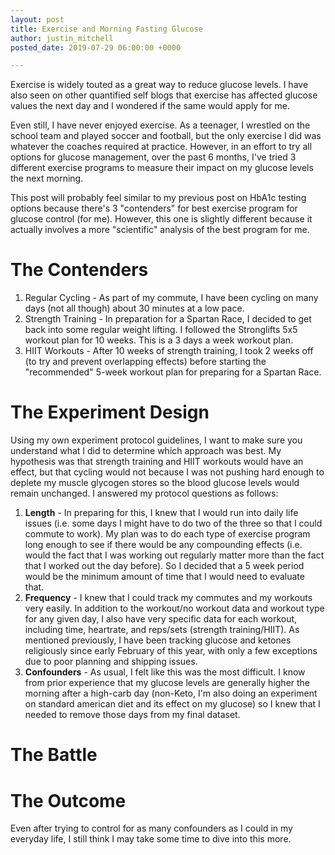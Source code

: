 ```yaml
---
layout: post
title: Exercise and Morning Fasting Glucose
author: justin_mitchell
posted_date: 2019-07-29 06:00:00 +0000

---
```


Exercise is widely touted as a great way to reduce glucose levels. I have also seen on other quantified self blogs that exercise has affected glucose values the next day and I wondered if the same would apply for me. 

Even still, I have never enjoyed exercise. As a teenager, I wrestled on the school team and played soccer and football, but the only exercise I did was whatever the coaches required at practice. However, in an effort to try all options for glucose management, over the past 6 months, I've tried 3 different exercise programs to measure their impact on my glucose levels the next morning. 

This post will probably feel similar to my previous post on HbA1c testing options because there's 3 "contenders" for best exercise program for glucose control (for me). However, this one is slightly different because it actually involves a more "scientific" analysis of the best program for me. 

# The Contenders

1. Regular Cycling - As part of my commute, I have been cycling on many days (not all though) about 30 minutes at a low pace. 
2. Strength Training - In preparation for a Spartan Race, I decided to get back into some regular weight lifting. I followed the Stronglifts 5x5 workout plan for 10 weeks. This is a 3 days a week workout plan.
3. HIIT Workouts - After 10 weeks of strength training, I took 2 weeks off (to try and prevent overlapping effects) before starting the "recommended" 5-week workout plan for preparing for a Spartan Race.

# The Experiment Design

Using my own experiment protocol guidelines, I want to make sure you understand what I did to determine which approach was best. My hypothesis was that strength training and HIIT workouts would have an effect, but that cycling would not because I was not pushing hard enough to deplete my muscle glycogen stores so the blood glucose levels would remain unchanged. I answered my protocol questions as follows:

1. **Length** - In preparing for this, I knew that I would run into daily life issues (i.e. some days I might have to do two of the three so that I could commute to work). My plan was to do each type of exercise program long enough to see if there would be any compounding effects (i.e. would the fact that I was working out regularly matter more than the fact that I worked out the day before). So I decided that a 5 week period would be the minimum amount of time that I would need to evaluate that. 
2. **Frequency** - I knew that I could track my commutes and my workouts very easily. In addition to the workout/no workout data and workout type for any given day, I also have very specific data for each workout, including time, heartrate, and reps/sets (strength training/HIIT). As mentioned previously, I have been tracking glucose and ketones religiously since early February of this year, with only a few exceptions due to poor planning and shipping issues. 
3. **Confounders** - As usual, I felt like this was the most difficult. I know from prior experience that my glucose levels are generally higher the morning after a high-carb day (non-Keto, I'm also doing an experiment on standard american diet and its effect on my glucose) so I knew that I needed to remove those days from my final dataset.

# The Battle



# The Outcome

Even after trying to control for as many confounders as I could in my everyday life, I still think I may take some time to dive into this more. 